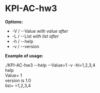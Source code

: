 # KPI-AC-hw3

**Options:**
   
- -V / --Value *with value after*   
- -L / --List *with list after*   
- -h / --help   
- -v / --version   

**Example of usage:**
   
./KPI-AC-hw3 --help --Value=1 -v -hl=1,2,3,4  
help  
Value= 1  
version is 1.0  
list= =1,2,3,4  
